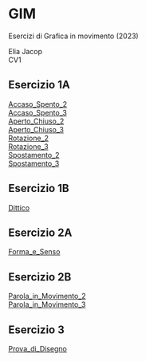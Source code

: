 # GIM
Esercizi di Grafica in movimento (2023) 

Elia Jacop  
CV1



## Esercizio 1A

[Accaso_Spento_2](/Esercizio_1A/acceso_spento_2.html)  
[Accaso_Spento_3](/Esercizio_1A/acceso_spento_3.html)  
[Aperto_Chiuso_2](/Esercizio_1A/aperto_chiuso_2.html)  
[Aperto_Chiuso_3](/Esercizio_1A/aperto_chiuso_3.html)  
[Rotazione_2](/Esercizio_1A/rotazione_2.html)  
[Rotazione_3](/Esercizio_1A/rotazione_3.html)  
[Spostamento_2](/Esercizio_1A/spostamento_2.html)  
[Spostamento_3](/Esercizio_1A/spostamento_3.html)  


## Esercizio 1B

[Dittico](/Esercizio_1B/indexA.html)


## Esercizio 2A

[Forma_e_Senso](/Esercizio_2A/template/index.html) 


## Esercizio 2B

[Parola_in_Movimento_2](/Esercizio_2B/template/Caffè_2.html)  
[Parola_in_Movimento_3](/Esercizio_2B/template/Caffè_3.html)   


## Esercizio 3

[Prova_di_Disegno](/Esercizio_3/esempi/1_disegno/index.html) 









